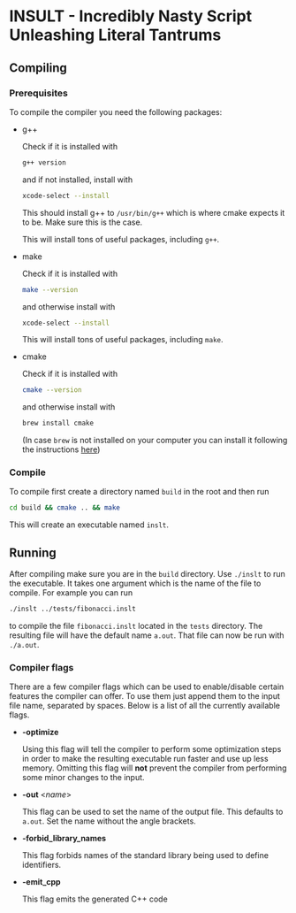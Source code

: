 # INSULT - Incredibly Nasty Script Unleashing Literal Tantrums

## Compiling
### Prerequisites
To compile the compiler you need the following packages:
* g++

    Check if it is installed with

    ```bash
    g++ version
    ```

    and if not installed, install with

    ```bash
    xcode-select --install
    ```

    This should install g++ to `/usr/bin/g++` which is where cmake expects it to be. Make sure this is the case.

    This will install tons of useful packages, including `g++`.

* make

    Check if it is installed with

    ```bash
    make --version
    ```

    and otherwise install with

    ```bash
    xcode-select --install
    ```

    This will install tons of useful packages, including `make`.

* cmake

    Check if it is installed with

    ```bash
    cmake --version
    ```

    and otherwise install with

    ```bash
    brew install cmake
    ```
    (In case `brew` is not installed on your computer you can install it following the instructions [here](https://brew.sh))

### Compile
To compile first create a directory named `build` in the root and then run

```bash
cd build && cmake .. && make
```

This will create an executable named `inslt`.

## Running

After compiling make sure you are in the `build` directory. Use `./inslt` to run the executable. It takes one argument which is the name of the file to compile. For example you can run
```bash
./inslt ../tests/fibonacci.inslt
```
to compile the file `fibonacci.inslt` located in the `tests` directory. The resulting file will have the default name `a.out`. That file can now be run with `./a.out`.

### Compiler flags

There are a few compiler flags which can be used to enable/disable certain features the compiler can offer. To use them just append them to the input file name, separated by spaces. Below is a list of all the currently available flags.

* __-optimize__

    Using this flag will tell the compiler to perform some optimization steps in order to make the resulting executable run faster and use up less memory. Omitting this flag will **not** prevent the compiler from performing some minor changes to the input.

* __-out__ <*name*>

    This flag can be used to set the name of the output file. This defaults to `a.out`. Set the name without the angle brackets.

* __-forbid_library_names__

    This flag forbids names of the standard library being used to define identifiers.

* __-emit_cpp__

    This flag emits the generated C++ code
